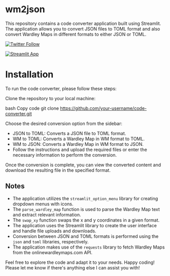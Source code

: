 # wm2json
This repository contains a code converter application built using Streamlit. The application allows you to convert JSON files to TOML format and also convert Wardley Maps in different formats to either JSON or TOML.

[![Twitter Follow](https://img.shields.io/twitter/follow/mcraddock?style=social)](https://twitter.com/mcraddock)

[![Streamlit App](https://static.streamlit.io/badges/streamlit_badge_black_white.svg)](https://wm2json.streamlit.app/)

# Installation
To run the code converter, please follow these steps:

Clone the repository to your local machine:

bash
Copy code
git clone https://github.com/your-username/code-converter.git

Choose the desired conversion option from the sidebar:

- JSON to TOML: Converts a JSON file to TOML format.
- WM to TOML: Converts a Wardley Map in WM format to TOML.
- WM to JSON: Converts a Wardley Map in WM format to JSON.
- Follow the instructions and upload the required files or enter the necessary information to perform the conversion.

Once the conversion is complete, you can view the converted content and download the resulting file in the specified format.

## Notes

- The application utilizes the `streamlit_option_menu` library for creating dropdown menus with icons.
- The `parse_wardley_map` function is used to parse the Wardley Map text and extract relevant information.
- The `swap_xy` function swaps the x and y coordinates in a given format.
- The application uses the Streamlit library to create the user interface and handle file uploads and downloads.
- Conversion between JSON and TOML formats is performed using the `json` and `toml` libraries, respectively.
- The application makes use of the `requests` library to fetch Wardley Maps from the onlinewardleymaps.com API.

Feel free to explore the code and adapt it to your needs. Happy coding!
Please let me know if there's anything else I can assist you with!
